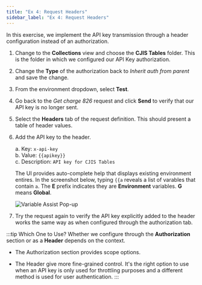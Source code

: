 ```yaml
---
title: "Ex 4: Request Headers"
sidebar_label: "Ex 4: Request Headers"
---
```


In this exercise, we implement the API key transmission
through a header configuration instead of an authorization.

1. Change to the **Collections** view and choose the
   **CJIS Tables** folder.  This is the folder in which
   we configured our API Key authorization.

2. Change the **Type** of the authorization back to
   *Inherit auth from parent* and save the change.

3. From the environment dropdown, select **Test**.

4. Go back to the *Get charge 826* request and click
   **Send** to verify that our API key is no longer sent.

5. Select the **Headers** tab of the request definition.
   This should present a table of header values.

6. Add the API key to the header.

   a. Key: `x-api-key`   
   b. Value: `{{apikey}}`   
   c. Description: `API key for CJIS Tables`   

   The UI provides auto-complete help that displays existing
   environment entires.  In the screenshot below, typing
   `{{a` reveals a list of varables that contain `a`.  The
   **E** prefix indicates they are **Environment** variables.
   **G** means **Global**.

   ![Variable Assist Pop-up](/postman/headerHelp.png)

7. Try the request again to verify the API key explicitly
   added to the header works the same way as when configured
   through the authorization tab.


:::tip Which One to Use?
Whether we configure through the **Authorization** section or
as a **Header** depends on the context.

* The Authorization section provides scope options.

* The Header give more fine-grained control.  It's the right
  option to use when an API key is only used for throttling
  purposes and a different method is used for user authentication.
:::
